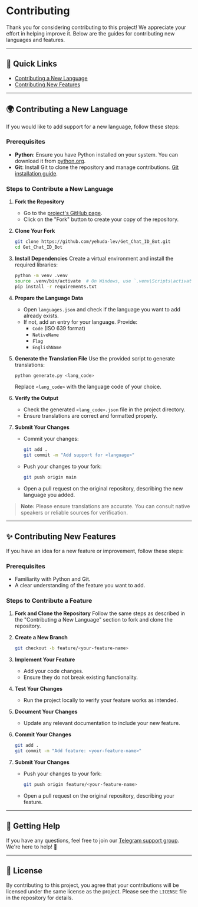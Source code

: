 # Contributing

Thank you for considering contributing to this project! We appreciate your effort in helping improve it. Below are the guides for contributing new languages and features.

---

## 🚀 Quick Links
- [Contributing a New Language](#contributing-a-new-language)
- [Contributing New Features](#contributing-new-features)

---

## 🌍 Contributing a New Language

If you would like to add support for a new language, follow these steps:

### Prerequisites

- **Python**: Ensure you have Python installed on your system. You can download it from [python.org](https://www.python.org/downloads/).
- **Git**: Install Git to clone the repository and manage contributions. [Git installation guide](https://git-scm.com/book/en/v2/Getting-Started-Installing-Git).

### Steps to Contribute a New Language

1. **Fork the Repository**
    - Go to the [project's GitHub page](https://github.com/yehuda-lev/Get_Chat_ID_Bot).
    - Click on the "Fork" button to create your copy of the repository.

2. **Clone Your Fork**
   ```bash
   git clone https://github.com/yehuda-lev/Get_Chat_ID_Bot.git
   cd Get_Chat_ID_Bot
   ```

3. **Install Dependencies**
   Create a virtual environment and install the required libraries:
   ```bash
   python -m venv .venv
   source .venv/bin/activate  # On Windows, use `.venv\Scripts\activate`
   pip install -r requirements.txt
   ```

4. **Prepare the Language Data**
    - Open `languages.json` and check if the language you want to add already exists.
    - If not, add an entry for your language. Provide:
        - `Code` (ISO 639 format)
        - `NativeName`
        - `Flag`
        - `EnglishName`

5. **Generate the Translation File**
   Use the provided script to generate translations:
   ```bash
   python generate.py <lang_code>
   ```
   Replace `<lang_code>` with the language code of your choice.

6. **Verify the Output**
    - Check the generated `<lang_code>.json` file in the project directory.
    - Ensure translations are correct and formatted properly.

7. **Submit Your Changes**
    - Commit your changes:
      ```bash
      git add .
      git commit -m "Add support for <language>"
      ```
    - Push your changes to your fork:
      ```bash
      git push origin main
      ```
    - Open a pull request on the original repository, describing the new language you added.

> **Note:** Please ensure translations are accurate. You can consult native speakers or reliable sources for verification.

---

## ✨ Contributing New Features

If you have an idea for a new feature or improvement, follow these steps:

### Prerequisites

- Familiarity with Python and Git.
- A clear understanding of the feature you want to add.

### Steps to Contribute a Feature

1. **Fork and Clone the Repository**
   Follow the same steps as described in the "Contributing a New Language" section to fork and clone the repository.

2. **Create a New Branch**
   ```bash
   git checkout -b feature/<your-feature-name>
   ```

3. **Implement Your Feature**
    - Add your code changes.
    - Ensure they do not break existing functionality.

4. **Test Your Changes**
    - Run the project locally to verify your feature works as intended.

5. **Document Your Changes**
    - Update any relevant documentation to include your new feature.

6. **Commit Your Changes**
   ```bash
   git add .
   git commit -m "Add feature: <your-feature-name>"
   ```

7. **Submit Your Changes**
    - Push your changes to your fork:
      ```bash
      git push origin feature/<your-feature-name>
      ```
    - Open a pull request on the original repository, describing your feature.

---

## 💬 Getting Help

If you have any questions, feel free to join our [Telegram support group](https://t.me/GetChatID_Chat). We're here to help! 💬

---

## 📜 License

By contributing to this project, you agree that your contributions will be licensed under the same license as the project. Please see the `LICENSE` file in the repository for details.

